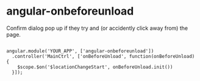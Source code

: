# angular-onbeforeunload
Confirm dialog pop up if they try and (or accidently click away from) the page.
<pre><code>
angular.module('YOUR_APP', ['angular-onbeforeunload'])
  .controller('MainCtrl', ['onBeforeUnload', function(onBeforeUnload) {
    $scope.$on('$locationChangeStart', onBeforeUnload.init())
  }]);
</pre></code>
